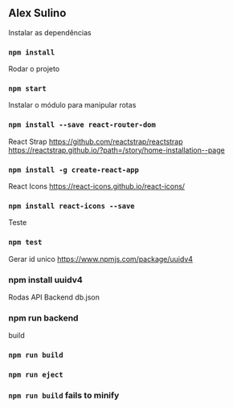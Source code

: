 
## Alex Sulino

Instalar as dependências
### `npm install`

Rodar o projeto
### `npm start`

Instalar o módulo para manipular rotas
### `npm install --save react-router-dom`

React Strap
https://github.com/reactstrap/reactstrap
https://reactstrap.github.io/?path=/story/home-installation--page
### `npm install -g create-react-app`

React Icons
https://react-icons.github.io/react-icons/
### `npm install react-icons --save`

Teste
### `npm test`

Gerar id unico
https://www.npmjs.com/package/uuidv4
### npm install uuidv4


Rodas API Backend db.json
### npm run backend

build
### `npm run build`

### `npm run eject`
### `npm run build` fails to minify



